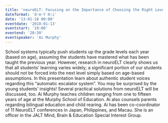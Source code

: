 ```yaml
---
title: 'neuroELT: Focusing on the Importance of Choosing the Right Levels for Our Students'
dateformat: 'd-m-Y H:i'
date: '13-01-18 00:00'
eventdate: '2018-01-13'
eventstart: '19:00'
eventend: '20:30'
eventspeaker: 'Ai Murphy'
---
```


School systems typically push students up the grade levels each year (based on age), assuming the students have mastered what has been taught the previous year. However, research in neuroELT clearly shows us that all students’ learning varies widely; a significant portion of our students should not be forced into the next level simply based on age-based assumptions. In this presentation learn about authentic student voices regarding this “automatic escalator system”. You may be surprised by the young students’ insights! Several practical solutions from neuroELT will be discussed, too.
Ai Murphy teaches children ranging from one to fifteen years of age at the Murphy School of Education. Ai also counsels parents regarding bilingual education and child rearing. Ai has been co-coordinator of 11 NeuroELT conferences in Japan, Philippines, and Macau. She is an officer in the JALT Mind, Brain & Education Special Interest Group.

